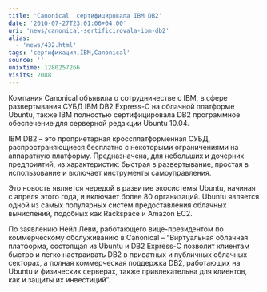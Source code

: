 ```yaml
---
title: 'Canonical  сертифицировала IBM DB2'
date: '2010-07-27T23:01:06+04:00'
uri: 'news/canonical-sertificirovala-ibm-db2'
alias: 
  - 'news/432.html'
tags: 'сертификация,IBM,Canonical'
source: ''
unixtime: 1280257266
visits: 2088
---
```

Компания Canonical объявила о сотрудничестве с IBM, в сфере развертывания СУБД IBM DB2 Express-C на облачной платформе Ubuntu, также IBM  полностью сертифицировала DB2 программное обеспечение для серверной редакции Ubuntu 10.04.

IBM DB2 – это проприетарная кроссплатформенная СУБД, распространяющиеся бесплатно с  некоторыми ограничениями на аппаратную платформу. Предназначена, для небольших и дочерних предприятий, из характеристик: быстрая в развертывание, простая в использование и включает инструменты самоуправления.

Это новость является чередой в развитие экосистемы Ubuntu, начиная с апреля этого года, и включает более 80 организаций. Ubuntu является одной из самых популярных систем предоставления облачных вычислений, подобных как Rackspace и Amazon EC2.

По заявлению Нейл Леви, работающего вице-президентом по коммерческому обслуживанию в  Canonical – “Виртуальная облачная платформа, состоящая из Ubuntu и DB2 Express-C позволит клиентам быстро и легко настраивать DB2 в приватных и публичных облачных секторах, а полная коммерческая поддержка DB2, работающих на Ubuntu и физических серверах, также привлекательна для клиентов, как и защиты их инвестиций”.
